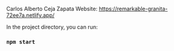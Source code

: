 Carlos Alberto Ceja Zapata
Website: https://remarkable-granita-72ee7a.netlify.app/

In the project directory, you can run:

### `npm start`
